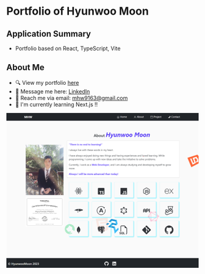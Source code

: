 # Portfolio of Hyunwoo Moon

## Application Summary
- Portfolio based on React, TypeScript, Vite

## About Me
- 🔍 View my portfolio <a href="https://hyunwoomoon-portolio.vercel.app/">here</a>
- 💬 Message me here: <a href="https://www.linkedin.com/in/hyunwoomoon/">LinkedIn</a>
- 💌 Reach me via email: mhw9163@gmail.com
- 📣 I'm currently learning Next.js !!

![Screenshot](./public/assets/portfolio.png)
